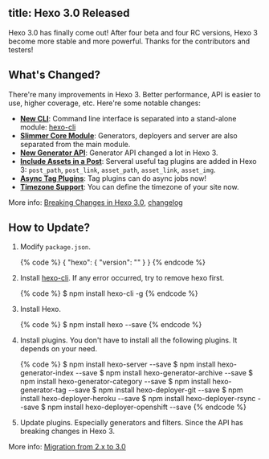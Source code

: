 title: Hexo 3.0 Released
---
Hexo 3.0 has finally come out! After four beta and four RC versions, Hexo 3 become more stable and more powerful. Thanks for the contributors and testers! 

## What's Changed?

There're many improvements in Hexo 3. Better performance, API is easier to use, higher coverage, etc. Here're some notable changes:

- **[New CLI](https://github.com/ice-services/moleculer/wiki/Breaking-Changes-in-Hexo-3.0#new-cli)**: Command line interface is separated into a stand-alone module: [hexo-cli]
- **[Slimmer Core Module](https://github.com/ice-services/moleculer/wiki/Breaking-Changes-in-Hexo-3.0#slimmer-core-module)**: Generators, deployers and server are also separated from the main module.
- **[New Generator API](https://github.com/ice-services/moleculer/wiki/Breaking-Changes-in-Hexo-3.0#new-generator-api)**: Generator API changed a lot in Hexo 3.
- **[Include Assets in a Post](https://github.com/ice-services/moleculer/wiki/Breaking-Changes-in-Hexo-3.0#render-pipeline-changed)**: Serveral useful tag plugins are added in Hexo 3: `post_path`, `post_link`, `asset_path`, `asset_link`, `asset_img`.
- **[Async Tag Plugins](https://github.com/ice-services/moleculer/wiki/Breaking-Changes-in-Hexo-3.0#async-tag-plugins)**: Tag plugins can do async jobs now!
- **[Timezone Support](https://github.com/ice-services/moleculer/wiki/Breaking-Changes-in-Hexo-3.0#timezone-support)**: You can define the timezone of your site now.

More info: [Breaking Changes in Hexo 3.0], [changelog]

## How to Update?

1. Modify `package.json`.

    {% code %}
    {
      "hexo": {
        "version": ""
      }
    }
    {% endcode %}
    
2. Install [hexo-cli]. If any error occurred, try to remove hexo first.

    {% code %}
    $ npm install hexo-cli -g
    {% endcode %}
    
3. Install Hexo.

    {% code %}
    $ npm install hexo --save
    {% endcode %}
    
4. Install plugins. You don't have to install all the following plugins. It depends on your need.

    {% code %}
    $ npm install hexo-server --save
    $ npm install hexo-generator-index --save
    $ npm install hexo-generator-archive --save
    $ npm install hexo-generator-category --save
    $ npm install hexo-generator-tag --save
    $ npm install hexo-deployer-git --save
    $ npm install hexo-deployer-heroku --save
    $ npm install hexo-deployer-rsync --save
    $ npm install hexo-deployer-openshift --save
    {% endcode %}
    
5. Update plugins. Especially generators and filters. Since the API has breaking changes in Hexo 3.

More info: [Migration from 2.x to 3.0]

[Migration from 2.x to 3.0]: https://github.com/ice-services/moleculer/wiki/Migrating-from-2.x-to-3.0
[hexo-cli]: https://github.com/ice-services/moleculer-cli
[Breaking Changes in Hexo 3.0]: https://github.com/ice-services/moleculer/wiki/Breaking-Changes-in-Hexo-3.0
[changelog]: https://github.com/ice-services/moleculer/releases